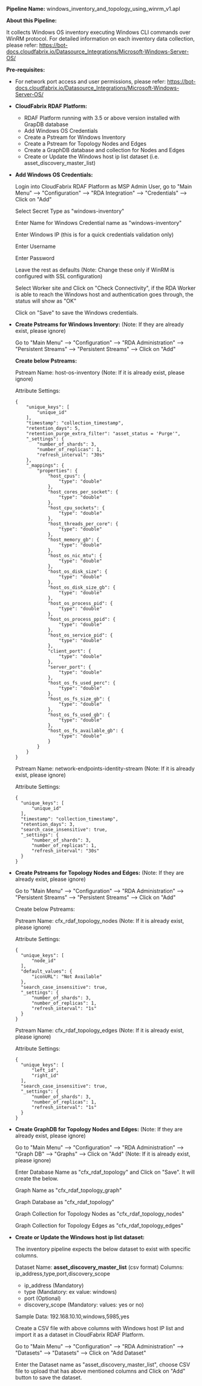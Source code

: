 **Pipeline Name:** windows_inventory_and_topology_using_winrm_v1.apl

**About this Pipeline:**

It collects Windows OS inventory executing Windows CLI commands over WinRM protocol. For detailed information on each inventory data collection, please refer: https://bot-docs.cloudfabrix.io/Datasource_Integrations/Microsoft-Windows-Server-OS/

**Pre-requisites:**

* For network port access and user permissions, please refer: https://bot-docs.cloudfabrix.io/Datasource_Integrations/Microsoft-Windows-Server-OS/

* **CloudFabrix RDAF Platform:**

  * RDAF Platform running with 3.5 or above version installed with GrapDB database
  * Add Windows OS Credentials
  * Create a Pstream for Windows Inventory
  * Create a Pstream for Topology Nodes and Edges
  * Create a GraphDB database and collection for Nodes and Edges
  * Create or Update the Windows host ip list dataset (i.e. asset_discovery_master_list)

* **Add Windows OS Credentials:**

    Login into CloudFabrix RDAF Platform as MSP Admin User, go to "Main Menu" --> "Configuration" --> "RDA Integration" --> "Credentials" --> Click on "Add"

    Select Secret Type as "windows-inventory"

    Enter Name for Windows Credential name as "windows-inventory"

    Enter Windows IP (this is for a quick credentials validation only)

    Enter Username

    Enter Password

    Leave the rest as defaults (Note: Change these only if WinRM is configured with SSL configuration)

    Select Worker site and Click on "Check Connectivity", if the RDA Worker is able to reach the Windows host and authentication goes through, the status will show as "OK"

    Click on "Save" to save the Windows credentials.

* **Create Pstreams for Windows Inventory:** (Note: If they are already exist, please ignore)

    Go to "Main Menu" --> "Configuration" --> "RDA Administration" --> "Persistent Streams" --> "Persistent Streams" --> Click on "Add"

    **Create below Pstreams:**

    Pstream Name: host-os-inventory (Note: If it is already exist, please ignore)

    Attribute Settings:

      {
          "unique_keys": [
              "unique_id"
          ],
          "timestamp": "collection_timestamp",
          "retention_days": 5,
          "retention_purge_extra_filter": "asset_status = 'Purge'",
          "_settings": {
              "number_of_shards": 3,
              "number_of_replicas": 1,
              "refresh_interval": "30s"
          },
          "_mappings": {
              "properties": {
                  "host_cpus": {
                      "type": "double"
                  },
                  "host_cores_per_socket": {
                      "type": "double"
                  },
                  "host_cpu_sockets": {
                      "type": "double"
                  },
                  "host_threads_per_core": {
                      "type": "double"
                  },
                  "host_memory_gb": {
                      "type": "double"
                  },
                  "host_os_nic_mtu": {
                      "type": "double"
                  },
                  "host_os_disk_size": {
                      "type": "double"
                  },
                  "host_os_disk_size_gb": {
                      "type": "double"
                  },
                  "host_os_process_pid": {
                      "type": "double"
                  },
                  "host_os_process_ppid": {
                      "type": "double"
                  },
                  "host_os_service_pid": {
                      "type": "double"
                  },
                  "client_port": {
                      "type": "double"
                  },
                  "server_port": {
                      "type": "double"
                  },
                  "host_os_fs_used_perc": {
                      "type": "double"
                  },
                  "host_os_fs_size_gb": {
                      "type": "double"
                  },
                  "host_os_fs_used_gb": {
                      "type": "double"
                  },
                  "host_os_fs_available_gb": {
                      "type": "double"
                  }
              }
          }
      }

    Pstream Name: network-endpoints-identity-stream (Note: If it is already exist, please ignore)

    Attribute Settings:

      {
        "unique_keys": [
            "unique_id"
        ],
        "timestamp": "collection_timestamp",
        "retention_days": 3,
        "search_case_insensitive": true,
        "_settings": {
            "number_of_shards": 3,
            "number_of_replicas": 1,
            "refresh_interval": "30s"
        }
      }
      

* **Create Pstreams for Topology Nodes and Edges:** (Note: If they are already exist, please ignore)

    Go to "Main Menu" --> "Configuration" --> "RDA Administration" --> "Persistent Streams" --> "Persistent Streams" --> Click on "Add"

    Create below Pstreams:

    Pstream Name: cfx_rdaf_topology_nodes (Note: If it is already exist, please ignore)

    Attribute Settings: 

      
      {
        "unique_keys": [
            "node_id"
        ],
        "default_values": {
            "iconURL": "Not Available"
        },
        "search_case_insensitive": true,
        "_settings": {
            "number_of_shards": 3,
            "number_of_replicas": 1,
            "refresh_interval": "1s"
        }
      }
      

    Pstream Name: cfx_rdaf_topology_edges (Note: If it is already exist, please ignore)

    Attribute Settings: 

      
      {
        "unique_keys": [
            "left_id",
            "right_id"
        ],
        "search_case_insensitive": true,
        "_settings": {
            "number_of_shards": 3,
            "number_of_replicas": 1,
            "refresh_interval": "1s"
        }
      }
      

* **Create GraphDB for Topology Nodes and Edges:** (Note: If they are already exist, please ignore)

    Go to "Main Menu" --> "Configuration" --> "RDA Administration" --> "Graph DB" --> "Graphs" --> Click on "Add" (Note: If it is already exist, please ignore)

    Enter Database Name as "cfx_rdaf_topology" and Click on "Save". It will create the below.

    Graph Name as "cfx_rdaf_topology_graph"

    Graph Database as "cfx_rdaf_topology"

    Graph Collection for Topology Nodes as "cfx_rdaf_topology_nodes"

    Graph Collection for Topology Edges as "cfx_rdaf_topology_edges"

* **Create or Update the Windows host ip list dataset:**

    The inventory pipeline expects the below dataset to exist with specific columns.

    Dataset Name: **asset_discovery_master_list** (csv format)
    Columns: ip_address,type,port,discovery_scope
    
    * ip_address (Mandatory)
    * type (Mandatory: ex value: windows)
    * port (Optional)
    * discovery_scope (Mandatory: values: yes or no)

    Sample Data: 192.168.10.10,windows,5985,yes

    Create a CSV file with above columns with Windows host IP list and import it as a dataset in CloudFabrix RDAF Platform.

    Go to "Main Menu" --> "Configuration" --> "RDA Administration" --> "Datasets" --> "Datasets" --> Click on "Add Dataset"

    Enter the Dataset name as "asset_discovery_master_list", choose CSV file to upload that has above mentioned columns and Click on "Add" button to save the dataset.

